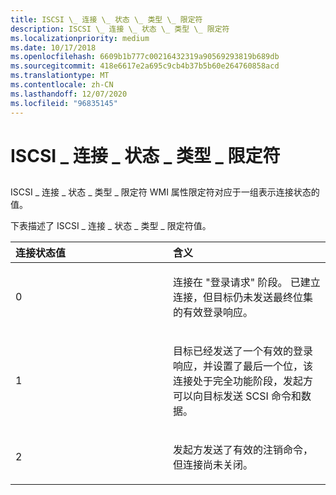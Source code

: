 ```yaml
---
title: ISCSI \_ 连接 \_ 状态 \_ 类型 \_ 限定符
description: ISCSI \_ 连接 \_ 状态 \_ 类型 \_ 限定符
ms.localizationpriority: medium
ms.date: 10/17/2018
ms.openlocfilehash: 6609b1b777c00216432319a90569293819b689db
ms.sourcegitcommit: 418e6617e2a695c9cb4b37b5b60e264760858acd
ms.translationtype: MT
ms.contentlocale: zh-CN
ms.lasthandoff: 12/07/2020
ms.locfileid: "96835145"
---
```

# <a name="iscsi_connection_state_type_qualifiers"></a>ISCSI \_ 连接 \_ 状态 \_ 类型 \_ 限定符


## <span id="ddk_iscsi_connection_state_type_qualifiers_kr"></span><span id="DDK_ISCSI_CONNECTION_STATE_TYPE_QUALIFIERS_KR"></span>


ISCSI \_ 连接 \_ 状态 \_ 类型 \_ 限定符 WMI 属性限定符对应于一组表示连接状态的值。

下表描述了 ISCSI \_ 连接 \_ 状态 \_ 类型 \_ 限定符值。

<table>
<colgroup>
<col width="50%" />
<col width="50%" />
</colgroup>
<thead>
<tr class="header">
<th align="left">连接状态值</th>
<th align="left">含义</th>
</tr>
</thead>
<tbody>
<tr class="odd">
<td align="left"><p>0</p></td>
<td align="left"><p>连接在 "登录请求" 阶段。 已建立连接，但目标仍未发送最终位集的有效登录响应。</p></td>
</tr>
<tr class="even">
<td align="left"><p>1</p></td>
<td align="left"><p>目标已经发送了一个有效的登录响应，并设置了最后一个位，该连接处于完全功能阶段，发起方可以向目标发送 SCSI 命令和数据。</p></td>
</tr>
<tr class="odd">
<td align="left"><p>2</p></td>
<td align="left"><p>发起方发送了有效的注销命令，但连接尚未关闭。</p></td>
</tr>
</tbody>
</table>

 

 

 





